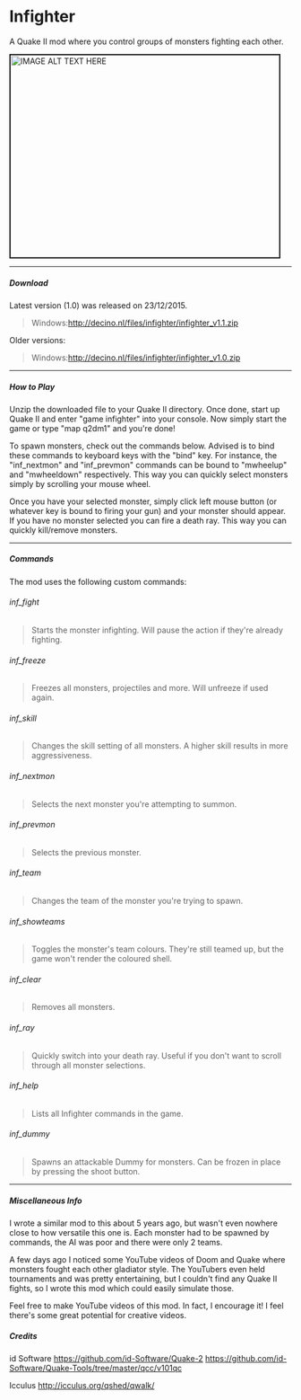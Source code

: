# Infighter
A Quake II mod where you control groups of monsters fighting each other.

<a href="http://www.youtube.com/watch?feature=player_embedded&v=_GZ-CZ8RGls
" target="_blank"><img src="http://img.youtube.com/vi/_GZ-CZ8RGls/0.jpg" 
alt="IMAGE ALT TEXT HERE" width="480" height="360" border="2" /></a>

-----
##### Download
Latest version (1.0) was released on 23/12/2015.
> Windows:http://decino.nl/files/infighter/infighter_v1.1.zip

Older versions:
> Windows:http://decino.nl/files/infighter/infighter_v1.0.zip

-----
##### How to Play
Unzip the downloaded file to your Quake II directory.
Once done, start up Quake II and enter "game infighter" into your console. Now simply start the game or type "map q2dm1" and you're done!

To spawn monsters, check out the commands below. Advised is to bind these commands to keyboard keys with the "bind" key. 
For instance, the "inf_nextmon" and "inf_prevmon" commands can be bound to "mwheelup" and "mwheeldown" respectively.
This way you can quickly select monsters simply by scrolling your mouse wheel.

Once you have your selected monster, simply click left mouse button (or whatever key is bound to firing your gun) and your
monster should appear. If you have no monster selected you can fire a death ray. This way you can quickly kill/remove monsters.

-----
##### Commands
The mod uses the following custom commands:

###### inf_fight
> Starts the monster infighting. Will pause the action if they're already fighting.

###### inf_freeze
> Freezes all monsters, projectiles and more. Will unfreeze if used again.

###### inf_skill
> Changes the skill setting of all monsters. A higher skill results in more aggressiveness.

###### inf_nextmon
> Selects the next monster you're attempting to summon.

###### inf_prevmon
> Selects the previous monster.

###### inf_team
> Changes the team of the monster you're trying to spawn.

###### inf_showteams
> Toggles the monster's team colours. They're still teamed up, but the game won't render the coloured shell.

###### inf_clear
> Removes all monsters.

###### inf_ray
> Quickly switch into your death ray. Useful if you don't want to scroll through all monster selections.

###### inf_help
> Lists all Infighter commands in the game. 

###### inf_dummy
> Spawns an attackable Dummy for monsters. Can be frozen in place by pressing the shoot button.


-----
##### Miscellaneous Info
I wrote a similar mod to this about 5 years ago, but wasn't even nowhere close to how versatile this one is. Each monster had to be spawned by commands, the AI was poor and there were only 2 teams. 

A few days ago I noticed some YouTube videos of Doom and Quake where monsters fought each other gladiator style. The YouTubers even held tournaments and was pretty entertaining, but I couldn't find any Quake II fights, so I wrote this mod which could easily simulate those.

Feel free to make YouTube videos of this mod. In fact, I encourage it! I feel there's some great potential for creative videos.

##### Credits
id Software 
https://github.com/id-Software/Quake-2
https://github.com/id-Software/Quake-Tools/tree/master/qcc/v101qc

Icculus
http://icculus.org/qshed/qwalk/

